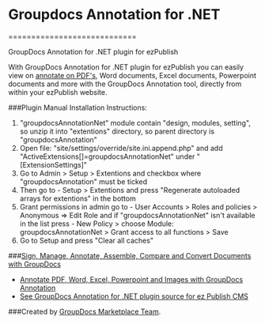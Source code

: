 # Groupdocs Annotation for .NET
============================

GroupDocs Annotation for .NET plugin for ezPublish

With GroupDocs Annotation for .NET plugin for ezPublish you can easily view on [annotate on PDF's](http://groupdocs.com/apps/Annotation), Word documents, Excel documents, Powerpoint documents and more with the GroupDocs Annotation tool, directly from within your ezPublish website.

###Plugin Manual Installation Instructions:
1. "groupdocsAnnotationNet" module contain "design, modules, setting", so unzip it into "extentions" directory, so parent directory is "groupdocsAnnotation"
2. Open file: "site/settings/override/site.ini.append.php" and add "ActiveExtensions[]=groupdocsAnnotationNet" under "[ExtensionSettings]"
3. Go to Admin > Setup > Extentions and checkbox where "groupdocsAnnotation" must be ticked
4. Then go to - Setup > Extentions and press "Regenerate autoloaded arrays for extentions" in the bottom
5. Grant permissions in admin go to - User Accounts > Roles and policies > Anonymous => Edit Role and if "groupdocsAnnotationNet" isn't available in the list press - New Policy > choose Module: groupdocsAnnotationNet > Grant access to all functions > Save
6. Go to Setup and press "Clear all caches"


###[Sign, Manage, Annotate, Assemble, Compare and Convert Documents with GroupDocs](http://groupdocs.com)
* [Annotate PDF, Word, Excel, Powerpoint and Images with GroupDocs Annotation](http://groupdocs.com/apps/annotation)
* [See GroupDocs Annotation for .NET plugin source for ez Publish CMS](https://github.com/groupdocs/ezpublish-groupdocs-annotation-dotnet-source)

###Created by [GroupDocs Marketplace Team](http://groupdocs.com/marketplace/).